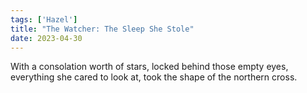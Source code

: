 ```yaml
---
tags: ['Hazel']
title: "The Watcher: The Sleep She Stole"
date: 2023-04-30
---
```


With a consolation worth of stars,
locked behind those empty eyes,
everything she cared to look at,
took the shape of the northern cross.
